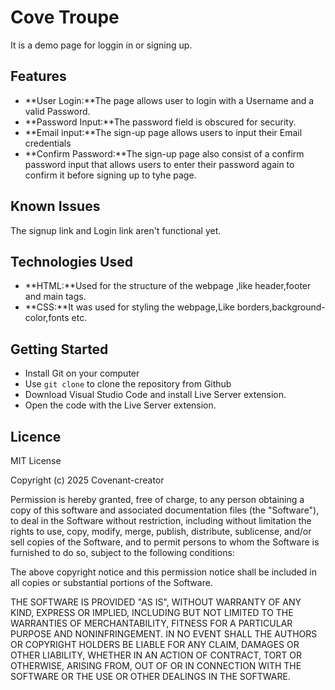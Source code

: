 # Cove Troupe
It is a demo page for loggin in or signing up.

## Features
* **User Login:**The page allows user to login with a  Username and a valid Password.
* **Password Input:**The password field is obscured for security.
* **Email input:**The sign-up page allows users to input their Email credentials
* **Confirm Password:**The sign-up page also consist of a confirm password input that allows users to enter their password again to confirm it before signing up to tyhe page.

## Known Issues
The signup link and Login link aren't functional yet.

## Technologies Used
* **HTML:**Used for the structure of the webpage ,like header,footer and main tags.
* **CSS:**It was used for styling the webpage,Like borders,background-color,fonts etc.

## Getting Started
* Install Git on your computer
* Use `git clone` to clone the repository from Github
* Download Visual Studio Code and install Live Server extension.
* Open the code with the Live Server extension.

## Licence
MIT License

Copyright (c) 2025 Covenant-creator

Permission is hereby granted, free of charge, to any person obtaining a copy
of this software and associated documentation files (the "Software"), to deal
in the Software without restriction, including without limitation the rights
to use, copy, modify, merge, publish, distribute, sublicense, and/or sell
copies of the Software, and to permit persons to whom the Software is
furnished to do so, subject to the following conditions:

The above copyright notice and this permission notice shall be included in all
copies or substantial portions of the Software.

THE SOFTWARE IS PROVIDED "AS IS", WITHOUT WARRANTY OF ANY KIND, EXPRESS OR
IMPLIED, INCLUDING BUT NOT LIMITED TO THE WARRANTIES OF MERCHANTABILITY,
FITNESS FOR A PARTICULAR PURPOSE AND NONINFRINGEMENT. IN NO EVENT SHALL THE
AUTHORS OR COPYRIGHT HOLDERS BE LIABLE FOR ANY CLAIM, DAMAGES OR OTHER
LIABILITY, WHETHER IN AN ACTION OF CONTRACT, TORT OR OTHERWISE, ARISING FROM,
OUT OF OR IN CONNECTION WITH THE SOFTWARE OR THE USE OR OTHER DEALINGS IN THE
SOFTWARE.
